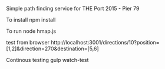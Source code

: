 Simple path finding service for THE Port 2015 - Pier 79

To install
npm install


To run
node hmap.js

test from browser
http://localhost:3001/directions/10?position=[1,2]&direction=270&destination=[5,6]

Continous testing
gulp watch-test
